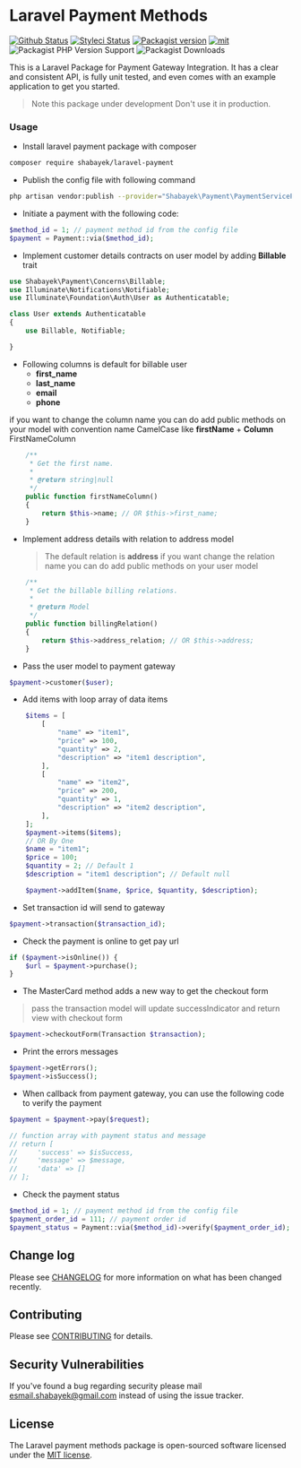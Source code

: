 # Laravel Payment Methods

[![Github Status](https://github.com/shabayekdes/laravel-payment/actions/workflows/tests.yml/badge.svg)](https://github.com/shabayekdes/laravel-payment/actions) [![Styleci Status](https://github.styleci.io/repos/421966331/shield?style=flat&branch=develop)](https://github.styleci.io/repos/421966331) [![Packagist version](https://img.shields.io/packagist/v/shabayek/laravel-payment)](https://packagist.org/packages/shabayek/laravel-payment) [![mit](https://img.shields.io/apm/l/laravel)](https://packagist.org/packages/shabayek/laravel-payment) ![Packagist PHP Version Support](https://img.shields.io/packagist/php-v/shabayek/laravel-payment) ![Packagist Downloads](https://img.shields.io/packagist/dt/shabayek/laravel-payment)

This is a Laravel Package for Payment Gateway Integration. It has a clear and consistent API, is fully unit tested, and even comes with an example application to get you started.

> Note this package under development Don't use it in production.

### Usage

- Install laravel payment package with composer

```bash
composer require shabayek/laravel-payment
```

- Publish the config file with following command

```bash
php artisan vendor:publish --provider="Shabayek\Payment\PaymentServiceProvider" --tag=config
```

- Initiate a payment with the following code:

```php
$method_id = 1; // payment method id from the config file
$payment = Payment::via($method_id);
```

- Implement customer details contracts on user model by adding **Billable** trait

```php
use Shabayek\Payment\Concerns\Billable;
use Illuminate\Notifications\Notifiable;
use Illuminate\Foundation\Auth\User as Authenticatable;

class User extends Authenticatable
{
    use Billable, Notifiable;

}
```

- Following columns is default for billable user
  - **first_name**
  - **last_name**
  - **email**
  - **phone**

if you want to change the column name you can do add public methods on your model with convention name CamelCase like **firstName** + **Column**
FirstNameColumn

```php
    /**
     * Get the first name.
     *
     * @return string|null
     */
    public function firstNameColumn()
    {
        return $this->name; // OR $this->first_name;
    }
```

- Implement address details with relation to address model
  > The default relation is **address** if you want change the relation name you can do add public methods on your user model

```php
    /**
     * Get the billable billing relations.
     *
     * @return Model
     */
    public function billingRelation()
    {
        return $this->address_relation; // OR $this->address;
    }
```

- Pass the user model to payment gateway

```php
$payment->customer($user);
```

- Add items with loop array of data items

```php
    $items = [
        [
            "name" => "item1",
            "price" => 100,
            "quantity" => 2,
            "description" => "item1 description",
        ],
        [
            "name" => "item2",
            "price" => 200,
            "quantity" => 1,
            "description" => "item2 description",
        ],
    ];
    $payment->items($items);
    // OR By One
    $name = "item1";
    $price = 100;
    $quantity = 2; // Default 1
    $description = "item1 description"; // Default null

    $payment->addItem($name, $price, $quantity, $description);
```

- Set transaction id will send to gateway

```php
$payment->transaction($transaction_id);
```

- Check the payment is online to get pay url

```php
if ($payment->isOnline()) {
    $url = $payment->purchase();
}
```

- The MasterCard method adds a new way to get the checkout form
> pass the transaction model will update successIndicator and return view with checkout form

```php
$payment->checkoutForm(Transaction $transaction);
```

- Print the errors messages

```php
$payment->getErrors();
$payment->isSuccess();
```

- When callback from payment gateway, you can use the following code to verify the payment

```php
$payment = $payment->pay($request);

// function array with payment status and message
// return [
//     'success' => $isSuccess,
//     'message' => $message,
//     'data' => []
// ];
```

- Check the payment status

```php
$method_id = 1; // payment method id from the config file
$payment_order_id = 111; // payment order id
$payment_status = Payment::via($method_id)->verify($payment_order_id);
```

## Change log

Please see [CHANGELOG](https://github.com/shabayekdes/laravel-payment/blob/main/CHANGELOG.md) for more information on what has been changed recently.


## Contributing

Please see [CONTRIBUTING](https://github.com/shabayekdes/laravel-payment/blob/main/CONTRIBUTING.md) for details.


## Security Vulnerabilities

If you've found a bug regarding security please mail [esmail.shabayek@gmail.com](mailto:esmail.shabayek@gmail.com) instead of using the issue tracker.


## License

The Laravel payment methods package is open-sourced software licensed under the [MIT license](https://github.com/shabayekdes/laravel-payment/blob/main/LICENSE).
